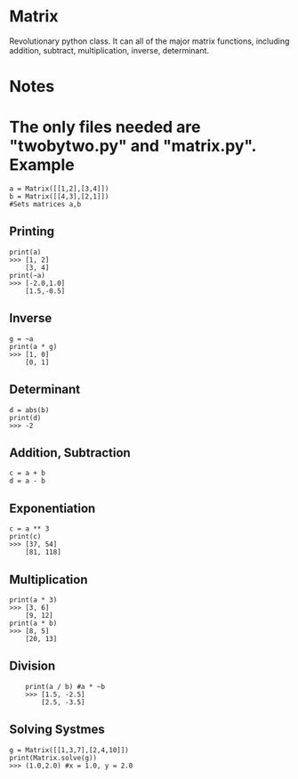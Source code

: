 # Matrix
Revolutionary python class. It can all of the major matrix functions, including addition, subtract, multiplication, inverse, determinant.

Notes
==
The only files needed are "twobytwo.py" and "matrix.py".
Example
==
    a = Matrix([[1,2],[3,4]])
    b = Matrix([[4,3],[2,1]])
    #Sets matrices a,b
Printing
--
    print(a)
    >>> [1, 2]
        [3, 4]
    print(~a)
    >>> [-2.0,1.0]
        [1.5,-0.5]
Inverse
--
    g = ~a
    print(a * g)
    >>> [1, 0]
        [0, 1]
Determinant
--
    d = abs(b)
    print(d)
    >>> -2
Addition, Subtraction
--
    c = a + b
    d = a - b
Exponentiation
--
    c = a ** 3
    print(c)
    >>> [37, 54]
        [81, 118]
Multiplication
--
    print(a * 3)
    >>> [3, 6]
        [9, 12]
    print(a * b)
    >>> [8, 5]
        [20, 13]
Division
--
        print(a / b) #a * ~b
        >>> [1.5, -2.5]
            [2.5, -3.5]
Solving Systmes
--
    g = Matrix([[1,3,7],[2,4,10]])
    print(Matrix.solve(g))
    >>> (1.0,2.0) #x = 1.0, y = 2.0
    
